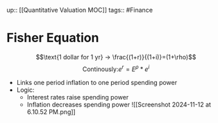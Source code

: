 up:: [[Quantitative Valuation MOC]]
tags:: #Finance  
# Fisher Equation
$$\text{1 dollar for 1 yr} -> \frac{(1+r)}{(1+i)}=(1+\rho)$$
$$\text{Continously:} e^r=E^\rho*e^i$$
- Links one period inflation to one period spending power
- Logic:
	- Interest rates raise spending power
	- Inflation decreases spending power
![[Screenshot 2024-11-12 at 6.10.52 PM.png]]